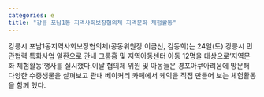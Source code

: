 ```yaml
---
categories: e
title: "강릉 포남1동 지역사회보장협의체 지역문화 체험활동"
---
```

강릉시 포남1동지역사회보장협의체(공동위원장 이금선, 김동희)는 24일(토) 강릉시 민관협력 특화사업 일환으로 관내 그룹홈 및 지역아동센터 아동 12명을 대상으로&lsquo;지역문화 체험활동&rsquo;행사를 실시했다.이날 협의체 위원 및 아동들은 경포아쿠아리움에 방문해 다양한 수중생물을 살펴보고 관내 베이커리 카페에서 케익을 직접 만들어 보는 체험활동을 함께 했다.